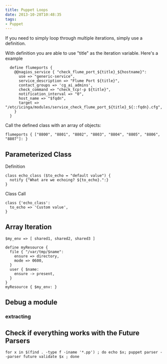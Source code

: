 ```yaml
---
title: Puppet Loops
date: 2013-10-28T10:48:35
tags: 
- Puppet
---
```


If you need to simply loop through multiple iterations, simply use a definition.

With definition you are able to use "title" as the iteration variable. Here's a example

```
  define flumeports {
    @@nagios_service { "check_flume_port_${title}_${hostname}":
      use => "generic-service",
      service_description => "Flume Port ${title}",
      contact_groups => 'cg_ai_admins',
      check_command => "check_tcp!-p ${title}",
      notification_interval => "0",
      host_name => "$fqdn",
      target => "/etc/icinga/modules/service_check_flume_port_${title}_${::fqdn}.cfg",
    }
  }
```

Call the defined class with an array of objects:

    flumeports { ["8800", "8801", "8802", "8803", "8804", "8805", "8806", "8807"]: }

## Parameterized Class

Definition

```
class echo_class ($to_echo = "default value") {
  notify {"What are we echoing? ${to_echo}.":}
}
```

Class Call

```
class {'echo_class':
  to_echo => 'Custom value',
}
```

## Array Iteration

```
$my_env => [ shared1, shared2, shared3 ]

define myResource {
  file { "/var/tmp/$name":
    ensure => directory,
    mode => 0600,
  }
  user { $name:
    ensure -> present,
  }
}
myResource { $my_env: }
```

## Debug a module

### extracting

## Check if everything works with the Future Parsers

    for x in $(find . -type f -iname '*.pp') ; do echo $x; puppet parser --parser future validate $x ; done